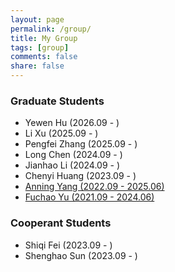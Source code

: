 ```yaml
---
layout: page
permalink: /group/
title: My Group
tags: [group]
comments: false
share: false
---
```



### Graduate Students
* Yewen Hu (2026.09 - )  <br>
* Li Xu (2025.09 - )  <br>
* Pengfei Zhang (2025.09 - ) <br>
* Long Chen (2024.09 - )  <br>
* Jianhao Li (2024.09 - ) <br>
* Chenyi Huang (2023.09 - ) <br>
* <a href="../group/2025-Yang.pdf" class="textlink" target="_blank">  Anning Yang (2022.09 - 2025.06) <br>
* <a href="../group/2024-Yu.pdf" class="textlink" target="_blank"> Fuchao Yu (2021.09 - 2024.06) </a> <br>


### Cooperant Students
* Shiqi Fei (2023.09 - ) <br>
* Shenghao Sun (2023.09 - ) <br>

